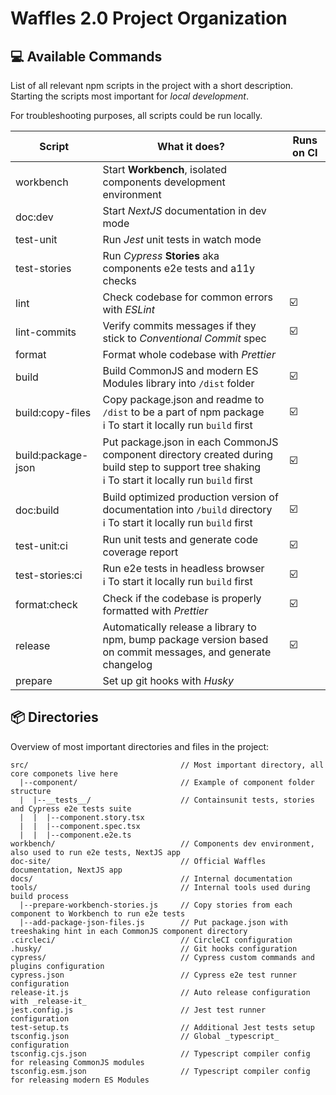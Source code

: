 # Waffles 2.0 Project Organization

## 💻 Available Commands

List of all relevant npm scripts in the project with a short description. Starting the scripts most important for _local development_.

For troubleshooting purposes, all scripts could be run locally.

| Script             | What it does?                                                                                                                                        | Runs on CI |
| ------------------ | ---------------------------------------------------------------------------------------------------------------------------------------------------- | ---------- |
| workbench          | Start **Workbench**, isolated components development environment                                                                                     |            |
| doc:dev            | Start _NextJS_ documentation in dev mode                                                                                                             |            |
| test-unit          | Run _Jest_ unit tests in watch mode                                                                                                                  |            |
| test-stories       | Run _Cypress_ **Stories** aka components e2e tests and a11y checks                                                                                   |            |
| lint               | Check codebase for common errors with _ESLint_                                                                                                       | ☑️         |
| lint-commits       | Verify commits messages if they stick to _Conventional Commit_ spec                                                                                  | ☑️         |
| format             | Format whole codebase with _Prettier_                                                                                                                |            |
| build              | Build CommonJS and modern ES Modules library into `/dist` folder                                                                                     | ☑️         |
| build:copy-files   | Copy package.json and readme to `/dist` to be a part of npm package<br >ℹ️ To start it locally run `build` first                                     | ☑️         |
| build:package-json | Put package.json in each CommonJS component directory created during build step to support tree shaking<br >ℹ️ To start it locally run `build` first | ☑️         |
| doc:build          | Build optimized production version of documentation into `/build` directory<br >ℹ️ To start it locally run `build` first                             | ☑️         |
| test-unit:ci       | Run unit tests and generate code coverage report                                                                                                     | ☑️         |
| test-stories:ci    | Run e2e tests in headless browser<br >ℹ️ To start it locally run `build` first                                                                       | ☑️         |
| format:check       | Check if the codebase is properly formatted with _Prettier_                                                                                          | ☑️         |
| release            | Automatically release a library to npm, bump package version based on commit messages, and generate changelog                                        | ☑️         |
| prepare            | Set up git hooks with _Husky_                                                                                                                        |            |

## 📦 Directories

Overview of most important directories and files in the project:

```
src/                                  // Most important directory, all core componets live here
  |--component/                       // Example of component folder structure
  |  |--__tests__/                    // Containsunit tests, stories and Cypress e2e tests suite
  |  |  |--component.story.tsx
  |  |  |--component.spec.tsx
  |  |  |--component.e2e.ts
workbench/                            // Components dev environment, also used to run e2e tests, NextJS app
doc-site/                             // Official Waffles documentation, NextJS app
docs/                                 // Internal documentation
tools/                                // Internal tools used during build process
  |--prepare-workbench-stories.js     // Copy stories from each component to Workbench to run e2e tests
  |--add-package-json-files.js        // Put package.json with treeshaking hint in each CommonJS component directory
.circleci/                            // CircleCI configuration
.husky/                               // Git hooks configuration
cypress/                              // Cypress custom commands and plugins configuration
cypress.json                          // Cypress e2e test runner configuration
release-it.js                         // Auto release configuration with _release-it_
jest.config.js                        // Jest test runner configuration
test-setup.ts                         // Additional Jest tests setup
tsconfig.json                         // Global _typescript_ configuration
tsconfig.cjs.json                     // Typescript compiler config for releasing CommonJS modules
tsconfig.esm.json                     // Typescript compiler config for releasing modern ES Modules
```
